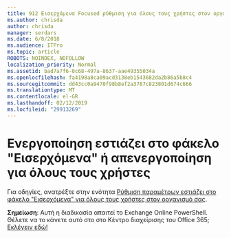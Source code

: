 ```yaml
---
title: 912 Εισερχόμενα Focused ρύθμιση για όλους τους χρήστες στον οργανισμό σας
ms.author: chrisda
author: chrisda
manager: serdars
ms.date: 6/8/2018
ms.audience: ITPro
ms.topic: article
ROBOTS: NOINDEX, NOFOLLOW
localization_priority: Normal
ms.assetid: bad7a7f6-0c68-497a-8637-aae49355034a
ms.openlocfilehash: fa4198a8ca09acd3138eb1543682da2b86a5b8c4
ms.sourcegitcommit: dd43cc0a9470f98b8ef2a3787c823801d674c666
ms.translationtype: MT
ms.contentlocale: el-GR
ms.lasthandoff: 02/12/2019
ms.locfileid: "29913269"
---
```

# <a name="turn-focused-inbox-on-or-off-for-everyone"></a>Ενεργοποίηση εστιάζει στο φάκελο "Εισερχόμενα" ή απενεργοποίηση για όλους τους χρήστες

Για οδηγίες, ανατρέξτε στην ενότητα [Ρύθμιση παραμέτρων εστιάζει στο φάκελο "Εισερχόμενα" για όλους τους χρήστες στον οργανισμό σας](https://support.office.com/article/613a845c-4b71-41de-b331-acdcf5b6625d.aspx).
  
 **Σημείωση**: Αυτή η διαδικασία απαιτεί το Exchange Online PowerShell. Θέλετε να το κάνετε αυτό στο στο Κέντρο διαχείρισης του Office 365; [Εκλέγειν εδώ!](https://go.microsoft.com/fwlink/p/?linkid=862489)
  

